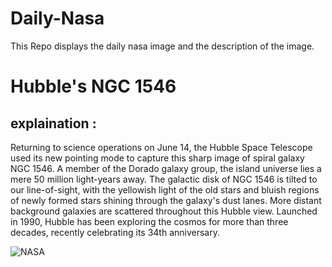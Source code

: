 # Daily-Nasa

This Repo displays the daily nasa image and the description of the image.

<!--NASA-->
# Hubble's NGC 1546
## explaination :

Returning to science operations on June 14, the Hubble Space Telescope used its new pointing mode to capture this sharp image of spiral galaxy NGC 1546. A member of the Dorado galaxy group, the island universe lies a mere 50 million light-years away. The galactic disk of NGC 1546 is tilted to our line-of-sight, with the yellowish light of the old stars and bluish regions of newly formed stars shining through the galaxy's dust lanes. More distant background galaxies are scattered throughout this Hubble view. Launched in 1990, Hubble has been exploring the cosmos for more than three decades, recently celebrating its 34th anniversary.

![NASA](https://apod.nasa.gov/apod/image/2406/NGC1546compassHST1024.jpg)
<!--/NASA-->